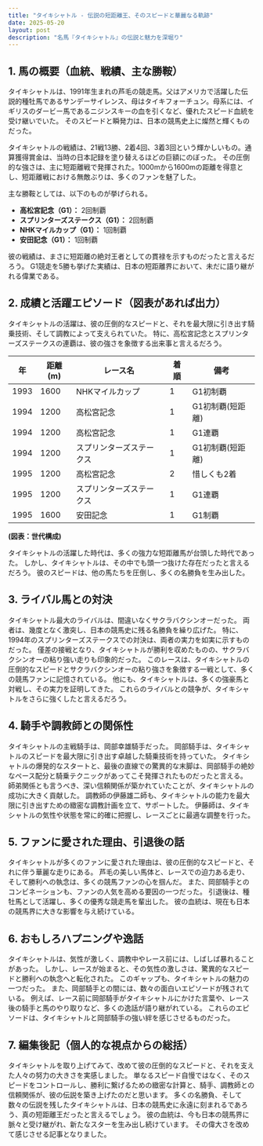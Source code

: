```yaml
---
title: "タイキシャトル - 伝説の短距離王、そのスピードと華麗なる軌跡"
date: 2025-05-20
layout: post
description: "名馬『タイキシャトル』の伝説と魅力を深堀り"
---
```


## 1. 馬の概要（血統、戦績、主な勝鞍）

タイキシャトルは、1991年生まれの芦毛の競走馬。父はアメリカで活躍した伝説的種牡馬であるサンデーサイレンス、母はタイキフォーチュン。母系には、イギリスのダービー馬であるニジンスキーの血を引くなど、優れたスピード血統を受け継いでいた。  そのスピードと瞬発力は、日本の競馬史上に燦然と輝くものだった。

タイキシャトルの戦績は、21戦13勝、2着4回、3着3回という輝かしいもの。通算獲得賞金は、当時の日本記録を塗り替えるほどの巨額にのぼった。  その圧倒的な強さは、主に短距離戦で発揮された。1000mから1600mの距離を得意とし、短距離戦における無敵ぶりは、多くのファンを魅了した。

主な勝鞍としては、以下のものが挙げられる。

* **高松宮記念（G1）：**  2回制覇
* **スプリンターズステークス（G1）：** 2回制覇
* **NHKマイルカップ（G1）：** 1回制覇
* **安田記念（G1）：** 1回制覇


彼の戦績は、まさに短距離の絶対王者としての貫禄を示すものだったと言えるだろう。  G1競走を5勝も挙げた実績は、日本の短距離界において、未だに語り継がれる偉業である。


## 2. 成績と活躍エピソード（図表があれば出力）

タイキシャトルの活躍は、彼の圧倒的なスピードと、それを最大限に引き出す騎乗技術、そして調教によって支えられていた。  特に、高松宮記念とスプリンターズステークスの連覇は、彼の強さを象徴する出来事と言えるだろう。

| 年 | 距離(m) | レース名             | 着順 | 備考                                  |
|---|--------|----------------------|-------|---------------------------------------|
| 1993 | 1600   | NHKマイルカップ       | 1     | G1初制覇                             |
| 1994 | 1200   | 高松宮記念           | 1     | G1初制覇(短距離)                       |
| 1994 | 1200   | 高松宮記念           | 1     | G1連覇                                |
| 1994 | 1200   | スプリンターズステークス | 1     | G1初制覇(短距離)                       |
| 1995 | 1200   | 高松宮記念           | 2     | 惜しくも2着                           |
| 1995 | 1200   | スプリンターズステークス | 1     | G1連覇                                |
| 1995 | 1600   | 安田記念             | 1     | G1制覇                                |


**(図表：世代構成)**

タイキシャトルの活躍した時代は、多くの強力な短距離馬が台頭した時代であった。  しかし、タイキシャトルは、その中でも頭一つ抜けた存在だったと言えるだろう。  彼のスピードは、他の馬たちを圧倒し、多くの名勝負を生み出した。


## 3. ライバル馬との対決

タイキシャトル最大のライバルは、間違いなくサクラバクシンオーだった。  両者は、幾度となく激突し、日本の競馬史に残る名勝負を繰り広げた。  特に、1994年のスプリンターズステークスでの対決は、両者の実力を如実に示すものだった。  僅差の接戦となり、タイキシャトルが勝利を収めたものの、サクラバクシンオーの粘り強い走りも印象的だった。  このレースは、タイキシャトルの圧倒的なスピードとサクラバクシンオーの粘り強さを象徴する一戦として、多くの競馬ファンに記憶されている。  他にも、タイキシャトルは、多くの強豪馬と対戦し、その実力を証明してきた。  これらのライバルとの競争が、タイキシャトルをさらに強くしたと言えるだろう。


## 4. 騎手や調教師との関係性

タイキシャトルの主戦騎手は、岡部幸雄騎手だった。  岡部騎手は、タイキシャトルのスピードを最大限に引き出す卓越した騎乗技術を持っていた。  タイキシャトルの爆発的なスタートと、最後の直線での驚異的な末脚は、岡部騎手の絶妙なペース配分と騎乗テクニックがあってこそ発揮されたものだったと言える。  師弟関係とも言うべき、深い信頼関係が築かれていたことが、タイキシャトルの成功に大きく貢献した。  調教師の伊藤雄二師も、タイキシャトルの能力を最大限に引き出すための緻密な調教計画を立て、サポートした。  伊藤師は、タイキシャトルの気性や状態を常に的確に把握し、レースごとに最適な調整を行った。


## 5. ファンに愛された理由、引退後の話

タイキシャトルが多くのファンに愛された理由は、彼の圧倒的なスピードと、それに伴う華麗な走りにある。  芦毛の美しい馬体と、レースでの迫力ある走り、そして勝利への執念は、多くの競馬ファンの心を掴んだ。  また、岡部騎手とのコンビネーションも、ファンの人気を高める要因の一つだった。  引退後は、種牡馬として活躍し、多くの優秀な競走馬を輩出した。  彼の血統は、現在も日本の競馬界に大きな影響を与え続けている。


## 6. おもしろハプニングや逸話

タイキシャトルは、気性が激しく、調教中やレース前には、しばしば暴れることがあった。  しかし、レースが始まると、その気性の激しさは、驚異的なスピードと勝利への執念へと転化された。  このギャップも、タイキシャトルの魅力の一つだった。  また、岡部騎手との間には、数々の面白いエピソードが残されている。  例えば、レース前に岡部騎手がタイキシャトルにかけた言葉や、レース後の騎手と馬のやり取りなど、多くの逸話が語り継がれている。  これらのエピソードは、タイキシャトルと岡部騎手の強い絆を感じさせるものだった。


## 7. 編集後記（個人的な視点からの総括）

タイキシャトルを取り上げてみて、改めて彼の圧倒的なスピードと、それを支えた人々の努力の大きさを実感しました。  単なるスピード自慢ではなく、そのスピードをコントロールし、勝利に繋げるための緻密な計算と、騎手、調教師との信頼関係が、彼の伝説を築き上げたのだと思います。  多くの名勝負、そして数々の伝説を残したタイキシャトルは、日本の競馬史に永遠に刻まれるであろう、真の短距離王だったと言えるでしょう。  彼の血統は、今も日本の競馬界に脈々と受け継がれ、新たなスターを生み出し続けています。  その偉大さを改めて感じさせる記事となりました。
